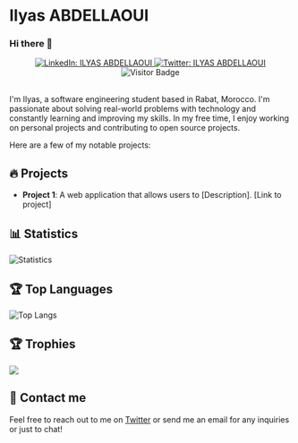 # Ilyas ABDELLAOUI

### Hi there 👋

<div align="center">  
  <a href="https://www.linkedin.com/in/ilyas-abdellaoui/">
    <img alt="LinkedIn: ILYAS ABDELLAOUI" src="https://img.shields.io/badge/-ILYAS%20ABDELLAOUI-0e76a8?style=flat&labelColor=0e76a8&logo=linkedin&logoColor=white" target="_blank" />
  </a>
  <a href="https://twitter.com/ilyas_abdell">
    <img alt="Twitter: ILYAS ABDELLAOUI" src="https://img.shields.io/badge/-ILYAS%20ABDELLAOUI-e84393?style=flat&labelColor=e84393&logo=twitter&logoColor=white" target="_blank" />
  </a>
  <br />
  <img src="https://visitor-badge.glitch.me/badge?page_id=ilyas0421.ilyas0421" alt="Visitor Badge" />
</div>

<br />

I'm Ilyas, a software engineering student based in Rabat, Morocco. I'm passionate about solving real-world problems with technology and constantly learning and improving my skills. In my free time, I enjoy working on personal projects and contributing to open source projects.

Here are a few of my notable projects:

## 🔥 Projects

- **Project 1**: A web application that allows users to [Description]. [Link to project]

## 📊 Statistics

![Statistics](https://github-readme-stats.vercel.app/api?username=ilyas0421&count_private=true&show_icons=true&theme=radical)

## 🏆 Top Languages

![Top Langs](https://github-readme-stats.vercel.app/api/top-langs/?username=ilyas0421&layout=compact&theme=radical)

## 🏆 Trophies

<img src="https://github-profile-trophy.vercel.app/?username=ilyas0421&theme=nord&column=7" >


## 💬 Contact me

Feel free to reach out to me on [Twitter](https://twitter.com/ilyas_abdell) or send me an email for any inquiries or just to chat!

